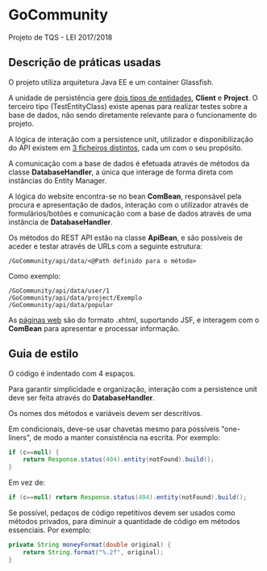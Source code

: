# GoCommunity
Projeto de TQS - LEI 2017/2018

## Descrição de práticas usadas

O projeto utiliza arquitetura Java EE e um container Glassfish.

A unidade de persistência gere [dois tipos de entidades](https://github.com/chffUA/GoCommunity/tree/master/src/main/java/db), **Client** e **Project**. O terceiro tipo (TestEntityClass) existe apenas para realizar testes sobre a base de dados, não sendo diretamente relevante para o funcionamente do projeto.

A lógica de interação com a persistence unit, utilizador e disponibilização do API existem em [3 ficheiros distintos](https://github.com/chffUA/GoCommunity/tree/master/src/main/java/com/mycompany/gocommunity), cada um com o seu propósito.

A comunicação com a base de dados é efetuada através de métodos da classe **DatabaseHandler**, a única que interage de forma direta com instâncias do Entity Manager.

A lógica do website encontra-se no bean **ComBean**, responsável pela procura e apresentação de dados, interação com o utilizador através de formulários/botões e comunicação com a base de dados através de uma instância de **DatabaseHandler**.

Os métodos do REST API estão na classe **ApiBean**, e são possíveis de aceder e testar através de URLs com a seguinte estrutura:

```
/GoCommunity/api/data/<@Path definido para o método>
```

Como exemplo:

```
/GoCommunity/api/data/user/1
/GoCommunity/api/data/project/Exemplo
/GoCommunity/api/data/popular
```

As [páginas web](https://github.com/chffUA/GoCommunity/tree/master/src/main/webapp) são do formato .xhtml, suportando JSF, e interagem com o **ComBean** para apresentar e processar informação.

## Guia de estilo

O código é indentado com 4 espaços.

Para garantir simplicidade e organização, interação com a persistence unit deve ser feita através do **DatabaseHandler**.

Os nomes dos métodos e variáveis devem ser descritivos.

Em condicionais, deve-se usar chavetas mesmo para possíveis "one-liners", de modo a manter consistência na escrita. Por exemplo:

```java
if (c==null) {
    return Response.status(404).entity(notFound).build();
}
```

Em vez de:

```java
if (c==null) return Response.status(404).entity(notFound).build();
```

Se possível, pedaços de código repetitivos devem ser usados como métodos privados, para diminuir a quantidade de código em métodos essenciais. Por exemplo:

```java
private String moneyFormat(double original) {
    return String.format("%.2f", original);
}   
```
